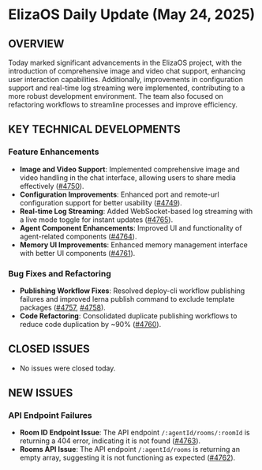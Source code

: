 # ElizaOS Daily Update (May 24, 2025)

## OVERVIEW 
Today marked significant advancements in the ElizaOS project, with the introduction of comprehensive image and video chat support, enhancing user interaction capabilities. Additionally, improvements in configuration support and real-time log streaming were implemented, contributing to a more robust development environment. The team also focused on refactoring workflows to streamline processes and improve efficiency.

## KEY TECHNICAL DEVELOPMENTS

### Feature Enhancements
- **Image and Video Support**: Implemented comprehensive image and video handling in the chat interface, allowing users to share media effectively ([#4750](https://github.com/elizaos/eliza/pull/4750)).
- **Configuration Improvements**: Enhanced port and remote-url configuration support for better usability ([#4749](https://github.com/elizaos/eliza/pull/4749)).
- **Real-time Log Streaming**: Added WebSocket-based log streaming with a live mode toggle for instant updates ([#4765](https://github.com/elizaos/eliza/pull/4765)).
- **Agent Component Enhancements**: Improved UI and functionality of agent-related components ([#4764](https://github.com/elizaos/eliza/pull/4764)).
- **Memory UI Improvements**: Enhanced memory management interface with better UI components ([#4761](https://github.com/elizaos/eliza/pull/4761)).

### Bug Fixes and Refactoring
- **Publishing Workflow Fixes**: Resolved deploy-cli workflow publishing failures and improved lerna publish command to exclude template packages ([#4757](https://github.com/elizaos/eliza/pull/4757), [#4758](https://github.com/elizaos/eliza/pull/4758)).
- **Code Refactoring**: Consolidated duplicate publishing workflows to reduce code duplication by ~90% ([#4760](https://github.com/elizaos/eliza/pull/4760)).

## CLOSED ISSUES
- No issues were closed today.

## NEW ISSUES
### API Endpoint Failures
- **Room ID Endpoint Issue**: The API endpoint `/:agentId/rooms/:roomId` is returning a 404 error, indicating it is not found ([#4763](https://github.com/elizaos/eliza/issues/4763)).
- **Rooms API Issue**: The API endpoint `/:agentId/rooms` is returning an empty array, suggesting it is not functioning as expected ([#4762](https://github.com/elizaos/eliza/issues/4762)).